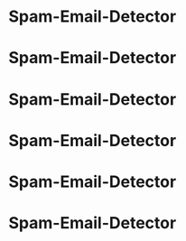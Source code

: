 # Spam-Email-Detector
# Spam-Email-Detector
# Spam-Email-Detector
# Spam-Email-Detector
# Spam-Email-Detector
# Spam-Email-Detector
